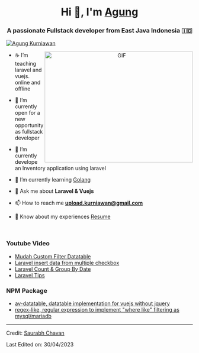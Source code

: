 <h1 align="center">Hi 👋, I'm <a href="https://agungkurniawan.com" target="blank">
Agung</a></h1>
<h3 align="center">A passionate Fullstack developer from East Java Indonesia &#127470&#127465</h3>

<!-- <p align="left"> <img src="https://komarev.com/ghpvc/?username=autotrof&label=Profile%20views&color=0e75b6&style=flat" alt="autotrof" /> </p> -->

<p align="left"> <a href="https://youtube.com/@agung-kurniawan" target="blank"><img src="https://img.shields.io/badge/YouTube-red?style=for-the-badge&logo=youtube&logoColor=white" alt="Agung Kurniawan" /></a> </p>

<a target="_blank" align="center">
  <img align="right" top="500" height="300" width="400" alt="GIF" src="https://cdn.dribbble.com/users/330915/screenshots/3587000/10_coding_dribbble.gif">
</a>

- ☕️ I’m teaching laravel and vuejs. online and offline

- 🔭 I’m currently open for a new opportunity as fullstack developer

- 🌱 I’m currently develope an Inventory application using laravel

- 🌱 I’m currently learning <a href="https://go.dev" target="blank">Golang</a>

- 💬 Ask me about **Laravel & Vuejs**

- 📫 How to reach me **upload.kurniawan@gmail.com**

- 📄 Know about my experiences <a download href="https://raw.githubusercontent.com/autotrof/autotrof/main/resume-2023-04-30.pdf">Resume</a>
<br/>

### Youtube Video

<!-- BLOG-POST-LIST:START -->

- [Mudah Custom Filter Datatable](https://www.youtube.com/watch?v=5boUh0mI5TQ&t=1225s)
- [Laravel insert data from multiple checkbox](https://www.youtube.com/watch?v=gXVgovWu8pE&t=4s)
- [Laravel Count & Group By Date](https://www.youtube.com/watch?v=GFVIbuG9uA8&t=168s)
- [Laravel Tips](https://www.youtube.com/watch?v=yY4GLuzK-fM&list=PLSRIIM_sTdZag7pPYZQj-J6DwIKXL5thU&pp=gAQB)
<!-- BLOG-POST-LIST:END -->

### NPM Package

<!-- BLOG-POST-LIST:START -->

- [av-datatable, datatable implementation for vuejs without jquery](https://www.npmjs.com/package/@autotrof/av-datatable)
- [regex-like, regular expression to implement "where like" filtering as mysql/mariadb](https://www.npmjs.com/package/@autotrof/regex-like)
<!-- BLOG-POST-LIST:END -->

---

Credit: [Saurabh Chavan](https://github.com/100rabhcsmc)

Last Edited on: 30/04/2023
